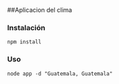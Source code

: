 ##Aplicacion del clima

### Instalación

````
npm install 
````

### Uso

````
node app -d "Guatemala, Guatemala"
````
